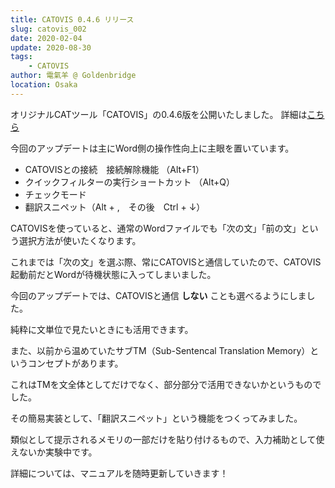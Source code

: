 ```yaml
---
title: CATOVIS 0.4.6 リリース
slug: catovis_002
date: 2020-02-04
update: 2020-08-30
tags:
    - CATOVIS
author: 電氣羊 @ Goldenbridge
location: Osaka
---
```


オリジナルCATツール「CATOVIS」の0.4.6版を公開いたしました。
詳細は[こちら](https://man.catovis.com/)

今回のアップデートは主にWord側の操作性向上に主眼を置いています。

- CATOVISとの接続　接続解除機能 （Alt+F1）
- クイックフィルターの実行ショートカット （Alt+Q）
- チェックモード
- 翻訳スニペット（Alt + ,　その後　Ctrl + ↓）

CATOVISを使っていると、通常のWordファイルでも「次の文」「前の文」という選択方法が使いたくなります。

これまでは「次の文」を選ぶ際、常にCATOVISと通信していたので、CATOVIS起動前だとWordが待機状態に入ってしまいました。

今回のアップデートでは、CATOVISと通信 **しない** ことも選べるようにしました。

純粋に文単位で見たいときにも活用できます。

また、以前から温めていたサブTM（Sub-Sentencal Translation Memory）というコンセプトがあります。

これはTMを文全体としてだけでなく、部分部分で活用できないかというものでした。

その簡易実装として、「翻訳スニペット」という機能をつくってみました。

類似として提示されるメモリの一部だけを貼り付けるもので、入力補助として使えないか実験中です。

詳細については、マニュアルを随時更新していきます！

<link-to></link-to>